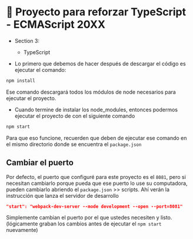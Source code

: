 # 🔰 Proyecto para reforzar TypeScript - ECMAScript 20XX

- Section 3:
  - TypeScript

- Lo primero que debemos de hacer después de descargar el código es ejecutar el comando:

``` bash
npm install
```

Ese comando descargará todos los módulos de node necesarios para ejecutar el proyecto.

- Cuando termine de instalar los node_modules, entonces podermos ejecutar el proyecto de con el siguiente comando

``` bash
npm start
```

Para que eso funcione, recuerden que deben de ejecutar ese comando en el mismo directorio donde se encuentra el ```package.json```

## Cambiar el puerto

Por defecto, el puerto que configuré para este proyecto es el ```8081```, pero si necesitan cambiarlo porque pueda que ese puerto lo use su computadora, pueden cambiarlo abriendo el ```package.json``` >> scripts. Ahí verán la instrucción que lanza el servidor de desarrollo

``` json
"start": "webpack-dev-server --mode development --open --port=8081"
```

Simplemente cambian el puerto por el que ustedes necesiten y listo. (lógicamente graban los cambios antes de ejecutar el ```npm start``` nuevamente)
